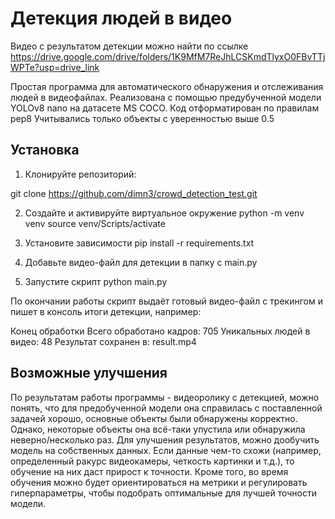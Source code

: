 # Детекция людей в видео

Видео с результатом детекции можно найти по ссылке https://drive.google.com/drive/folders/1K9MfM7ReJhLCSKmdTlyxO0FBvTTjWPTe?usp=drive_link

Простая программа для автоматического обнаружения и отслеживания людей в видеофайлах.
Реализована с помощью предубученной модели YOLOv8 nano на датасете MS COCO.
Код отформатирован по правилам pep8
Учитывались только объекты с уверенностью выше 0.5

## Установка

1. Клонируйте репозиторий:

  git clone https://github.com/dimn3/crowd_detection_test.git

2. Создайте и активируйте виртуальное окружение
  python -m venv venv
  source venv/Scripts/activate

3. Установите зависимости
  pip install -r requirements.txt

4. Добавьте видео-файл для детекции в папку с main.py
5. Запустите скрипт
  python main.py

По окончании работы скрипт выдаёт готовый видео-файл с трекингом и пишет в консоль итоги детекции, например:

Конец обработки
Всего обработано кадров: 705
Уникальных людей в видео: 48
Результат сохранен в: result.mp4

## Возможные улучшения
По результатам работы программы - видеоролику с детекцией, можно понять, что для предобученной модели она справилась с поставленной задачей хорошо, основные объекты были обнаружены корректно.
Однако, некоторые объекты она всё-таки упустила или обнаружила неверно/несколько раз.
Для улучшения результатов, можно дообучить модель на собственных данных. Если данные чем-то схожи (например, определенный ракурс видеокамеры, четкость картинки и т.д.),
то обучение на них даст прирост к точности. Кроме того, во время обучения можно будет ориентироваться на метрики и регулировать гиперпараметры, чтобы подобрать оптимальные для лучшей точности модели.


